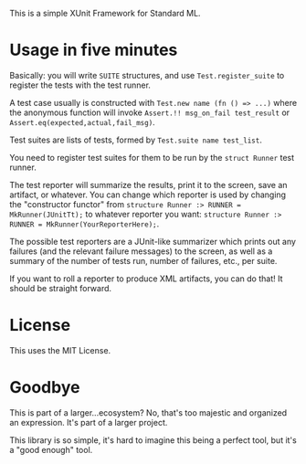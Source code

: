 This is a simple XUnit Framework for Standard ML.

# Usage in five minutes

Basically: you will write `SUITE` structures, and use
`Test.register_suite` to register the tests with the test runner.

A test case usually is constructed with `Test.new name (fn () => ...)`
where the anonymous function will invoke `Assert.!! msg_on_fail test_result`
or `Assert.eq(expected,actual,fail_msg)`.

Test suites are lists of tests, formed by `Test.suite name test_list`.

You need to register test suites for them to be run by the `struct Runner`
test runner.

The test reporter will summarize the results, print it to the screen,
save an artifact, or whatever. You can change which reporter is used
by changing the "constructor functor" from
`structure Runner :> RUNNER = MkRunner(JUnitTt);` to whatever reporter
you want: `structure Runner :> RUNNER = MkRunner(YourReporterHere);`.

The possible test reporters are a JUnit-like summarizer which prints
out any failures (and the relevant failure messages) to the screen, as
well as a summary of the number of tests run, number of failures,
etc., per suite.

If you want to roll a reporter to produce XML artifacts, you can do
that! It should be straight forward.

# License

This uses the MIT License.

# Goodbye

This is part of a larger...ecosystem? No, that's too majestic and
organized an expression. It's part of a larger project.

This library is so simple, it's hard to imagine this being a perfect
tool, but it's a "good enough" tool.
